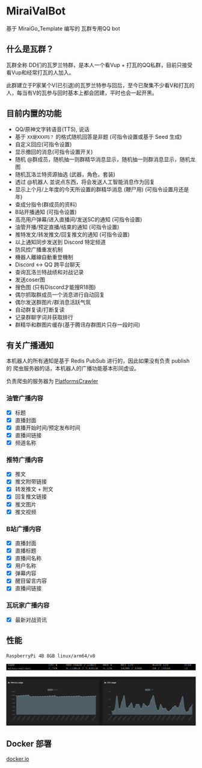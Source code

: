 # MiraiValBot

基于 MiraiGo_Template 编写的 瓦群专用QQ bot

## 什么是瓦群？

瓦群全称 DD们的瓦罗兰特群，是本人一个看Vup + 打瓦的QQ私群，目前只接受看Vup和经常打瓦的人加入。

此群建立于P家某个V(已引退)的瓦罗兰特参与回后，至今已聚集不少看V和打瓦的人，每当有V的瓦参与回时基本上都会团建，平时也会一起开黑。

## 目前内置的功能

- QQ/原神文字转语音(TTS), 说话
- 基于 `XX是XXX吗？` 的格式随机回答是非题 (可指令设置或基于 Seed 生成)
- 自定义回应(可指令设置)
- 显示撤回的消息(可指令设置开关)
- 随机 @群成员，随机抽一则群精华消息显示，随机抽一则群消息显示，随机龙图
- 随机瓦洛兰特资源抽选 (武器，角色，套装)
- 透过 @机器人 並说点东西，将会发送人工智能消息作为回复
- 显示上个月/上年度的今天所设置的群精华消息 (鞭尸用) (可指令设置月还是年)
- 查成分指令(群成员的资料)
- B站开播通知 (可指令设置)
- 高亮用户弹幕/进入直播间/发送SC的通知 (可指令设置)
- 油管开播/预定直播/结束的通知 (可指令设置)
- 推特发文/转发推文/回复推文的通知 (可指令设置)
- 以上通知同步发送到 Discord 特定频道
- 防风控广播重发机制
- 機器人離線自動重登機制
- Discord <-> QQ 跨平台聊天
- 查询瓦洛兰特战绩和对战记录
- 发送coser图
- 搜色图 (只有Discord才能搜R18图)
- 偶尔抓取群成员一个消息进行自动回复
- 偶尔发送群图片/群消息活跃气氛
- 自动群复读/打断复读
- 记录群聊字词并获取排行
- 群精华和群图片缓存(基于腾讯存群图片只存一段时间)

## 有关广播通知

本机器人的所有通知是基于 Redis PubSub 进行的，因此如果没有负责 publish 的 爬虫服务器的话，本机器人的广播功能基本形同虚设。

负责爬虫的服务器为 [PlatformsCrawler](https://github.com/eric2788/platformscrawler)

### 油管广播内容

- [x] 标题
- [x] 直播封面
- [x] 直播开始时间/预定发布时间
- [x] 直播间链接
- [x] 频道名称

### 推特广播内容

- [x] 推文
- [x] 推文附带链接
- [x] 转发推文 + 附文
- [x] 回复推文链接
- [x] 推文图片
- [x] 推文视频

### B站广播内容

- [x] 直播封面
- [x] 直播标题
- [x] 直播间名称
- [x] 用户名称
- [x] 弹幕内容
- [x] 醒目留言内容
- [x] 直播间链接

### 瓦玩家广播内容

- [x] 最新对战资讯

## 性能

`RaspberryPi 4B 8GB linux/arm64/v8`

![stats](assets/stats.png)

![img.png](assets/portainer.png)

## Docker 部署

[docker.io](https://hub.docker.com/r/eric1008818/mirai-val-bot)



